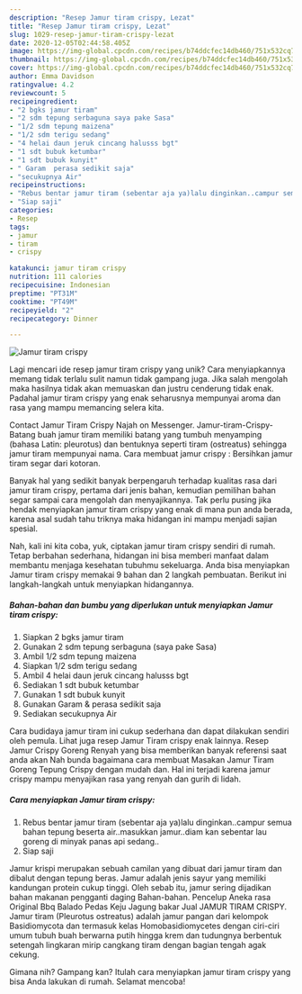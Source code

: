 ```yaml
---
description: "Resep Jamur tiram crispy, Lezat"
title: "Resep Jamur tiram crispy, Lezat"
slug: 1029-resep-jamur-tiram-crispy-lezat
date: 2020-12-05T02:44:58.405Z
image: https://img-global.cpcdn.com/recipes/b74ddcfec14db460/751x532cq70/jamur-tiram-crispy-foto-resep-utama.jpg
thumbnail: https://img-global.cpcdn.com/recipes/b74ddcfec14db460/751x532cq70/jamur-tiram-crispy-foto-resep-utama.jpg
cover: https://img-global.cpcdn.com/recipes/b74ddcfec14db460/751x532cq70/jamur-tiram-crispy-foto-resep-utama.jpg
author: Emma Davidson
ratingvalue: 4.2
reviewcount: 5
recipeingredient:
- "2 bgks jamur tiram"
- "2 sdm tepung serbaguna saya pake Sasa"
- "1/2 sdm tepung maizena"
- "1/2 sdm terigu sedang"
- "4 helai daun jeruk cincang halusss bgt"
- "1 sdt bubuk ketumbar"
- "1 sdt bubuk kunyit"
- " Garam  perasa sedikit saja"
- "secukupnya Air"
recipeinstructions:
- "Rebus bentar jamur tiram (sebentar aja ya)lalu dinginkan..campur semua bahan tepung beserta air..masukkan jamur..diam kan sebentar lau goreng di minyak panas api sedang.."
- "Siap saji"
categories:
- Resep
tags:
- jamur
- tiram
- crispy

katakunci: jamur tiram crispy 
nutrition: 111 calories
recipecuisine: Indonesian
preptime: "PT31M"
cooktime: "PT49M"
recipeyield: "2"
recipecategory: Dinner

---
```



![Jamur tiram crispy](https://img-global.cpcdn.com/recipes/b74ddcfec14db460/751x532cq70/jamur-tiram-crispy-foto-resep-utama.jpg)

Lagi mencari ide resep jamur tiram crispy yang unik? Cara menyiapkannya memang tidak terlalu sulit namun tidak gampang juga. Jika salah mengolah maka hasilnya tidak akan memuaskan dan justru cenderung tidak enak. Padahal jamur tiram crispy yang enak seharusnya mempunyai aroma dan rasa yang mampu memancing selera kita.

Contact Jamur Tiram Crispy Najah on Messenger. Jamur-tiram-Crispy-Batang buah jamur tiram memiliki batang yang tumbuh menyamping (bahasa Latin: pleurotus) dan bentuknya seperti tiram (ostreatus) sehingga jamur tiram mempunyai nama. Cara membuat jamur crispy : Bersihkan jamur tiram segar dari kotoran.

Banyak hal yang sedikit banyak berpengaruh terhadap kualitas rasa dari jamur tiram crispy, pertama dari jenis bahan, kemudian pemilihan bahan segar sampai cara mengolah dan menyajikannya. Tak perlu pusing jika hendak menyiapkan jamur tiram crispy yang enak di mana pun anda berada, karena asal sudah tahu triknya maka hidangan ini mampu menjadi sajian spesial.


Nah, kali ini kita coba, yuk, ciptakan jamur tiram crispy sendiri di rumah. Tetap berbahan sederhana, hidangan ini bisa memberi manfaat dalam membantu menjaga kesehatan tubuhmu sekeluarga. Anda bisa menyiapkan Jamur tiram crispy memakai 9 bahan dan 2 langkah pembuatan. Berikut ini langkah-langkah untuk menyiapkan hidangannya.

<!--inarticleads1-->

##### Bahan-bahan dan bumbu yang diperlukan untuk menyiapkan Jamur tiram crispy:

1. Siapkan 2 bgks jamur tiram
1. Gunakan 2 sdm tepung serbaguna (saya pake Sasa)
1. Ambil 1/2 sdm tepung maizena
1. Siapkan 1/2 sdm terigu sedang
1. Ambil 4 helai daun jeruk cincang halusss bgt
1. Sediakan 1 sdt bubuk ketumbar
1. Gunakan 1 sdt bubuk kunyit
1. Gunakan  Garam &amp; perasa sedikit saja
1. Sediakan secukupnya Air


Cara budidaya jamur tiram ini cukup sederhana dan dapat dilakukan sendiri oleh pemula. Lihat juga resep Jamur Tiram crispy enak lainnya. Resep Jamur Crispy Goreng Renyah yang bisa memberikan banyak referensi saat anda akan Nah bunda bagaimana cara membuat Masakan Jamur Tiram Goreng Tepung Crispy dengan mudah dan. Hal ini terjadi karena jamur crispy mampu menyajikan rasa yang renyah dan gurih di lidah. 

<!--inarticleads2-->

##### Cara menyiapkan Jamur tiram crispy:

1. Rebus bentar jamur tiram (sebentar aja ya)lalu dinginkan..campur semua bahan tepung beserta air..masukkan jamur..diam kan sebentar lau goreng di minyak panas api sedang..
1. Siap saji


Jamur krispi merupakan sebuah camilan yang dibuat dari jamur tiram dan dibalut dengan tepung beras. Jamur adalah jenis sayur yang memiliki kandungan protein cukup tinggi. Oleh sebab itu, jamur sering dijadikan bahan makanan pengganti daging Bahan-bahan. Pencelup Aneka rasa Original Bbq Balado Pedas Keju Jagung bakar Jual JAMUR TIRAM CRISPY. Jamur tiram (Pleurotus ostreatus) adalah jamur pangan dari kelompok Basidiomycota dan termasuk kelas Homobasidiomycetes dengan ciri-ciri umum tubuh buah berwarna putih hingga krem dan tudungnya berbentuk setengah lingkaran mirip cangkang tiram dengan bagian tengah agak cekung. 

Gimana nih? Gampang kan? Itulah cara menyiapkan jamur tiram crispy yang bisa Anda lakukan di rumah. Selamat mencoba!
